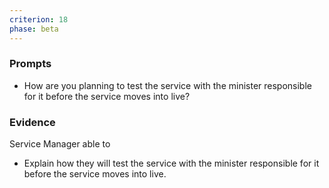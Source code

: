 ```yaml
---
criterion: 18
phase: beta
---
```


### Prompts

* How are you planning to test the service with the minister responsible for it before the service moves into live?

### Evidence

Service Manager able to

* Explain how they will test the service with the minister responsible for it before the service moves into live.

